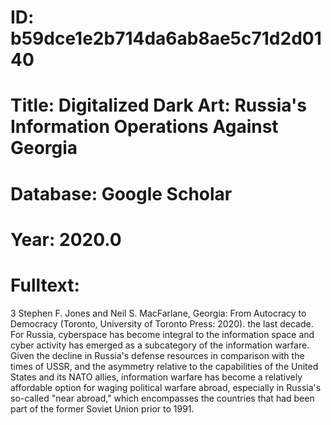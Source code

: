 # ID: b59dce1e2b714da6ab8ae5c71d2d0140
# Title: Digitalized Dark Art: Russia's Information Operations Against Georgia
# Database: Google Scholar
# Year: 2020.0
# Fulltext:
3 Stephen F. Jones and Neil S. MacFarlane, Georgia: From Autocracy to Democracy (Toronto, University of Toronto Press: 2020).
the last decade.
For Russia, cyberspace has become integral to the information space and cyber activity has emerged as a subcategory of the information warfare.
Given the decline in Russia's defense resources in comparison with the times of USSR, and the asymmetry relative to the capabilities of the United States and its NATO allies, information warfare has become a relatively affordable option for waging political warfare abroad, especially in Russia's so-called "near abroad," which encompasses the countries that had been part of the former Soviet Union prior to 1991.